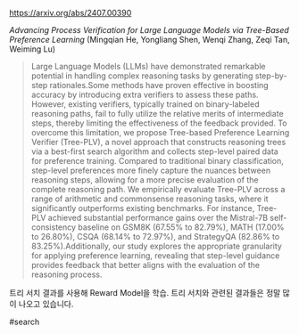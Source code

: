 https://arxiv.org/abs/2407.00390

*Advancing Process Verification for Large Language Models via Tree-Based Preference Learning* (Mingqian He, Yongliang Shen, Wenqi Zhang, Zeqi Tan, Weiming Lu)

> Large Language Models (LLMs) have demonstrated remarkable potential in handling complex reasoning tasks by generating step-by-step rationales.Some methods have proven effective in boosting accuracy by introducing extra verifiers to assess these paths. However, existing verifiers, typically trained on binary-labeled reasoning paths, fail to fully utilize the relative merits of intermediate steps, thereby limiting the effectiveness of the feedback provided. To overcome this limitation, we propose Tree-based Preference Learning Verifier (Tree-PLV), a novel approach that constructs reasoning trees via a best-first search algorithm and collects step-level paired data for preference training. Compared to traditional binary classification, step-level preferences more finely capture the nuances between reasoning steps, allowing for a more precise evaluation of the complete reasoning path. We empirically evaluate Tree-PLV across a range of arithmetic and commonsense reasoning tasks, where it significantly outperforms existing benchmarks. For instance, Tree-PLV achieved substantial performance gains over the Mistral-7B self-consistency baseline on GSM8K (67.55% to 82.79%), MATH (17.00% to 26.80%), CSQA (68.14% to 72.97%), and StrategyQA (82.86% to 83.25%).Additionally, our study explores the appropriate granularity for applying preference learning, revealing that step-level guidance provides feedback that better aligns with the evaluation of the reasoning process.

트리 서치 결과를 사용해 Reward Model을 학습. 트리 서치와 관련된 결과들은 정말 많이 나오고 있습니다.

#search 